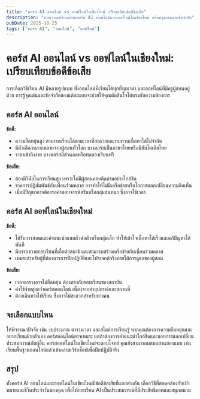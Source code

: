 ```yaml
---
title: "คอร์ส AI ออนไลน์ vs ออฟไลน์ในเชียงใหม่ เปรียบเทียบข้อดีข้อเสีย"
description: "บทความเปรียบเทียบคอร์ส AI ออนไลน์และออฟไลน์ในเชียงใหม่ พร้อมจุดเด่นและข้อจำกัด"
pubDate: 2025-10-25
tags: ["คอร์ส AI", "ออนไลน์", "ออฟไลน์"]
---
```


# คอร์ส AI ออนไลน์ vs ออฟไลน์ในเชียงใหม่: เปรียบเทียบข้อดีข้อเสีย

การเลือกวิธีเรียน AI มีหลายรูปแบบ ทั้งออนไลน์ที่เรียนได้ทุกที่ทุกเวลา และออฟไลน์ที่มีครูผู้สอนอยู่ด้วย การรู้จุดเด่นและข้อจำกัดของแต่ละแบบจะช่วยให้คุณตัดสินใจได้ตรงกับความต้องการ

## คอร์ส AI ออนไลน์

**ข้อดี:**
- ความยืดหยุ่นสูง สามารถเรียนได้ตามเวลาที่สะดวกและทบทวนเนื้อหาได้ไม่จำกัด
- มีตัวเลือกหลากหลายจากผู้สอนทั่วโลก บางคอร์สเป็นภาษาไทยหรือมีซับไตเติลไทย
- ราคาเข้าถึงง่าย บางคอร์สมีส่วนลดหรือทดลองเรียนฟรี

**ข้อเสีย:**
- ต้องมีวินัยในการเรียนสูง เพราะไม่มีผู้สอนคอยติดตามอย่างใกล้ชิด
- ขาดการปฏิสัมพันธ์กับเพื่อนร่วมคลาส อาจทำให้ไม่มีเครือข่ายหรือโอกาสแลกเปลี่ยนความคิดเห็น
- เมื่อมีปัญหาอาจต้องรอคำตอบจากฟอรัมหรือกลุ่มสนทนา ซึ่งอาจใช้เวลา

## คอร์ส AI ออฟไลน์ในเชียงใหม่

**ข้อดี:**
- ได้รับการสอนและคำแนะนำแบบตัวต่อตัวหรือกลุ่มเล็ก ทำให้เข้าใจเนื้อหาได้เร็วและแก้ปัญหาได้ทันที
- มีบรรยากาศการเรียนที่เอื้อต่อสมาธิ และสามารถสร้างเครือข่ายกับเพื่อนร่วมคลาส
- เหมาะสำหรับผู้ที่ต้องการการฝึกปฏิบัติและโปรเจกต์จริงภายใต้การดูแลของผู้สอน

**ข้อเสีย:**
- เวลาตารางอาจไม่ยืดหยุ่น ต้องตรงกับรอบเรียนของสถาบัน
- ค่าใช้จ่ายสูงกว่าคอร์สออนไลน์ เนื่องจากค่าอุปกรณ์และสถานที่
- ต้องเดินทางไปเรียน ซึ่งอาจไม่สะดวกสำหรับบางคน

## จะเลือกแบบไหน

ให้พิจารณาปัจจัย เช่น งบประมาณ ตารางเวลา และสไตล์การเรียนรู้ หากคุณต้องการความยืดหยุ่นและอยากเรียนด้วยตัวเอง คอร์สออนไลน์อาจเหมาะ แต่ถ้าต้องการคำแนะนำใกล้ชิดและชอบการแลกเปลี่ยนประสบการณ์กับผู้อื่น คอร์สออฟไลน์ในเชียงใหม่จะตอบโจทย์ คุณยังสามารถผสมผสานสองแบบ เช่น เรียนพื้นฐานออนไลน์แล้วเข้าคลาสเวิร์กช็อปเพื่อฝึกปฏิบัติจริง

## สรุป

ทั้งคอร์ส AI ออนไลน์และออฟไลน์ในเชียงใหม่มีข้อดีข้อเสียที่แตกต่างกัน เลือกวิธีที่สอดคล้องกับเป้าหมายและชีวิตประจำวันของคุณ เพื่อให้การเรียน AI เป็นประสบการณ์ที่มีประสิทธิภาพและสนุกสนาน

